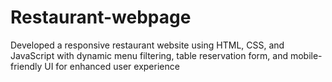 # Restaurant-webpage
Developed a responsive restaurant website using HTML, CSS, and JavaScript with dynamic menu filtering, table reservation form, and mobile-friendly UI for enhanced user experience
